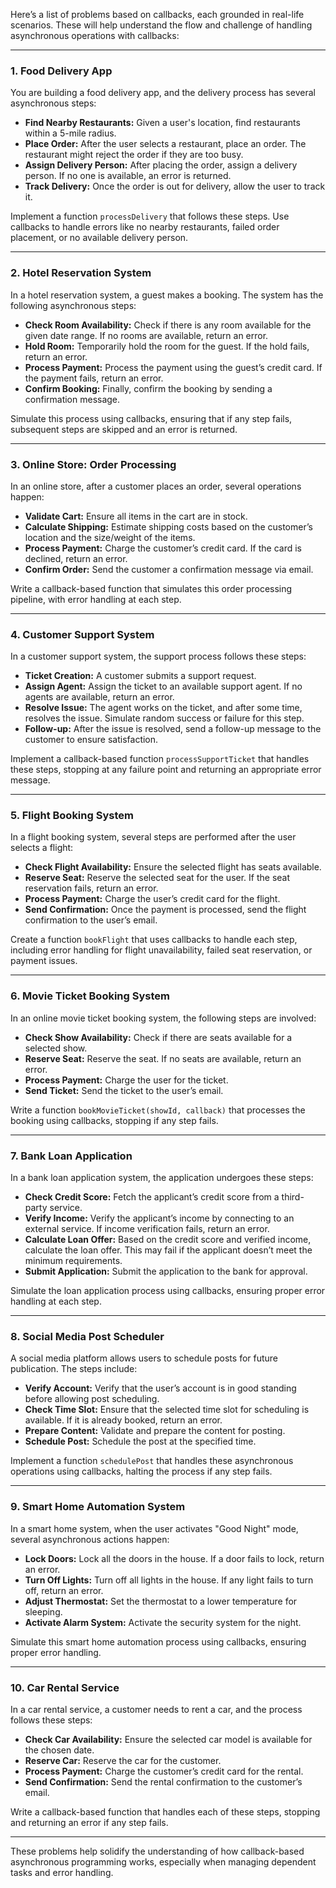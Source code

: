Here’s a list of problems based on callbacks, each grounded in real-life scenarios. These will help understand the flow and challenge of handling asynchronous operations with callbacks:

---

### 1. **Food Delivery App**
You are building a food delivery app, and the delivery process has several asynchronous steps:
- **Find Nearby Restaurants:** Given a user's location, find restaurants within a 5-mile radius.
- **Place Order:** After the user selects a restaurant, place an order. The restaurant might reject the order if they are too busy.
- **Assign Delivery Person:** After placing the order, assign a delivery person. If no one is available, an error is returned.
- **Track Delivery:** Once the order is out for delivery, allow the user to track it.
  
Implement a function `processDelivery` that follows these steps. Use callbacks to handle errors like no nearby restaurants, failed order placement, or no available delivery person.

---

### 2. **Hotel Reservation System**
In a hotel reservation system, a guest makes a booking. The system has the following asynchronous steps:
- **Check Room Availability:** Check if there is any room available for the given date range. If no rooms are available, return an error.
- **Hold Room:** Temporarily hold the room for the guest. If the hold fails, return an error.
- **Process Payment:** Process the payment using the guest’s credit card. If the payment fails, return an error.
- **Confirm Booking:** Finally, confirm the booking by sending a confirmation message.

Simulate this process using callbacks, ensuring that if any step fails, subsequent steps are skipped and an error is returned.

---

### 3. **Online Store: Order Processing**
In an online store, after a customer places an order, several operations happen:
- **Validate Cart:** Ensure all items in the cart are in stock.
- **Calculate Shipping:** Estimate shipping costs based on the customer’s location and the size/weight of the items.
- **Process Payment:** Charge the customer’s credit card. If the card is declined, return an error.
- **Confirm Order:** Send the customer a confirmation message via email.

Write a callback-based function that simulates this order processing pipeline, with error handling at each step.

---

### 4. **Customer Support System**
In a customer support system, the support process follows these steps:
- **Ticket Creation:** A customer submits a support request.
- **Assign Agent:** Assign the ticket to an available support agent. If no agents are available, return an error.
- **Resolve Issue:** The agent works on the ticket, and after some time, resolves the issue. Simulate random success or failure for this step.
- **Follow-up:** After the issue is resolved, send a follow-up message to the customer to ensure satisfaction.

Implement a callback-based function `processSupportTicket` that handles these steps, stopping at any failure point and returning an appropriate error message.

---

### 5. **Flight Booking System**
In a flight booking system, several steps are performed after the user selects a flight:
- **Check Flight Availability:** Ensure the selected flight has seats available.
- **Reserve Seat:** Reserve the selected seat for the user. If the seat reservation fails, return an error.
- **Process Payment:** Charge the user’s credit card for the flight.
- **Send Confirmation:** Once the payment is processed, send the flight confirmation to the user’s email.

Create a function `bookFlight` that uses callbacks to handle each step, including error handling for flight unavailability, failed seat reservation, or payment issues.

---

### 6. **Movie Ticket Booking System**
In an online movie ticket booking system, the following steps are involved:
- **Check Show Availability:** Check if there are seats available for a selected show.
- **Reserve Seat:** Reserve the seat. If no seats are available, return an error.
- **Process Payment:** Charge the user for the ticket.
- **Send Ticket:** Send the ticket to the user’s email.

Write a function `bookMovieTicket(showId, callback)` that processes the booking using callbacks, stopping if any step fails.

---

### 7. **Bank Loan Application**
In a bank loan application system, the application undergoes these steps:
- **Check Credit Score:** Fetch the applicant’s credit score from a third-party service.
- **Verify Income:** Verify the applicant’s income by connecting to an external service. If income verification fails, return an error.
- **Calculate Loan Offer:** Based on the credit score and verified income, calculate the loan offer. This may fail if the applicant doesn’t meet the minimum requirements.
- **Submit Application:** Submit the application to the bank for approval.

Simulate the loan application process using callbacks, ensuring proper error handling at each step.

---

### 8. **Social Media Post Scheduler**
A social media platform allows users to schedule posts for future publication. The steps include:
- **Verify Account:** Verify that the user’s account is in good standing before allowing post scheduling.
- **Check Time Slot:** Ensure that the selected time slot for scheduling is available. If it is already booked, return an error.
- **Prepare Content:** Validate and prepare the content for posting.
- **Schedule Post:** Schedule the post at the specified time.

Implement a function `schedulePost` that handles these asynchronous operations using callbacks, halting the process if any step fails.

---

### 9. **Smart Home Automation System**
In a smart home system, when the user activates "Good Night" mode, several asynchronous actions happen:
- **Lock Doors:** Lock all the doors in the house. If a door fails to lock, return an error.
- **Turn Off Lights:** Turn off all lights in the house. If any light fails to turn off, return an error.
- **Adjust Thermostat:** Set the thermostat to a lower temperature for sleeping.
- **Activate Alarm System:** Activate the security system for the night.

Simulate this smart home automation process using callbacks, ensuring proper error handling.

---

### 10. **Car Rental Service**
In a car rental service, a customer needs to rent a car, and the process follows these steps:
- **Check Car Availability:** Ensure the selected car model is available for the chosen date.
- **Reserve Car:** Reserve the car for the customer.
- **Process Payment:** Charge the customer’s credit card for the rental.
- **Send Confirmation:** Send the rental confirmation to the customer’s email.

Write a callback-based function that handles each of these steps, stopping and returning an error if any step fails.

---

These problems help solidify the understanding of how callback-based asynchronous programming works, especially when managing dependent tasks and error handling.